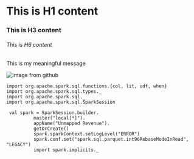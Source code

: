 # This is H1 content 
### This is H3 content
###### This is H6 content


This is my meaningful message 

![image from github ](https://octodex.github.com/images/yaktocat.png)

```
import org.apache.spark.sql.functions.{col, lit, udf, when}
import org.apache.spark.sql.types._
import org.apache.spark.sql._
import org.apache.spark.sql.SparkSession

 val spark = SparkSession.builder.
          master("local[*]").
          appName("Unmapped Revenue").
          getOrCreate()
          spark.sparkContext.setLogLevel("ERROR")
          spark.conf.set("spark.sql.parquet.int96RebaseModeInRead", "LEGACY")
          import spark.implicits._
          
 ```
